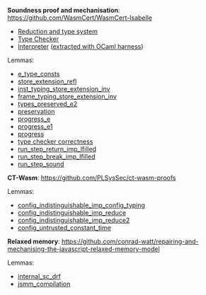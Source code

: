 **Soundness proof and mechanisation**:
https://github.com/WasmCert/WasmCert-Isabelle

- [Reduction and type system](https://github.com/WasmCert/WasmCert-Isabelle/blob/master/WebAssembly/Wasm.thy)
- [Type Checker](https://github.com/WasmCert/WasmCert-Isabelle/blob/master/WebAssembly/Wasm_Checker.thy)
- [Interpreter](https://github.com/WasmCert/WasmCert-Isabelle/blob/master/WebAssembly/Wasm_Interpreter.thy) ([extracted with OCaml harness](https://github.com/conrad-watt/spec/tree/conrad-interpreter/interpreter))

Lemmas:
- [e_type_consts](https://github.com/WasmCert/WasmCert-Isabelle/blob/master/WebAssembly/Wasm_Properties_Aux.thy#L1293)
- [store_extension_refl](https://github.com/WasmCert/WasmCert-Isabelle/blob/master/WebAssembly/Wasm_Properties_Aux.thy#L1395)
- [inst_typing_store_extension_inv](https://github.com/WasmCert/WasmCert-Isabelle/blob/master/WebAssembly/Wasm_Properties_Aux.thy#L1682)
- [frame_typing_store_extension_inv](https://github.com/WasmCert/WasmCert-Isabelle/blob/master/WebAssembly/Wasm_Properties_Aux.thy#L1714)
- [types_preserved_e2](https://github.com/WasmCert/WasmCert-Isabelle/blob/master/WebAssembly/Wasm_Properties.thy#L1542)
- [preservation](https://github.com/WasmCert/WasmCert-Isabelle/blob/master/WebAssembly/Wasm_Soundness.thy#L5)
- [progress_e](https://github.com/WasmCert/WasmCert-Isabelle/blob/master/WebAssembly/Wasm_Properties.thy#L2601)
- [progress_e1](https://github.com/WasmCert/WasmCert-Isabelle/blob/master/WebAssembly/Wasm_Properties.thy#L2998)
- [progress](https://github.com/WasmCert/WasmCert-Isabelle/blob/master/WebAssembly/Wasm_Soundness.thy#L24)
- [type checker correctness](https://github.com/WasmCert/WasmCert-Isabelle/blob/master/WebAssembly/Wasm_Checker_Properties.thy#L1630)
- [run_step_return_imp_lfilled](https://github.com/WasmCert/WasmCert-Isabelle/blob/master/WebAssembly/Wasm_Interpreter_Properties.thy#L1187)
- [run_step_break_imp_lfilled](https://github.com/WasmCert/WasmCert-Isabelle/blob/master/WebAssembly/Wasm_Interpreter_Properties.thy#L1132)
- [run_step_sound](https://github.com/WasmCert/WasmCert-Isabelle/blob/master/WebAssembly/Wasm_Interpreter_Properties.thy#L1769)

**CT-Wasm**:
https://github.com/PLSysSec/ct-wasm-proofs

Lemmas:
- [config_indistinguishable_imp_config_typing](https://github.com/PLSysSec/ct-wasm-proofs/blob/master/CT-WASM_model/Wasm_Secret_Aux.thy#L891)
- [config_indistinguishable_imp_reduce](https://github.com/PLSysSec/ct-wasm-proofs/blob/master/CT-WASM_model/Wasm_Secret.thy#L2165)
- [config_indistinguishable_imp_reduce2](https://github.com/PLSysSec/ct-wasm-proofs/blob/master/CT-WASM_model/Wasm_Constant_Time.thy#L138)
- [config_untrusted_constant_time](https://github.com/PLSysSec/ct-wasm-proofs/blob/master/CT-WASM_model/Wasm_Constant_Time.thy#L247)

**Relaxed memory**:
https://github.com/conrad-watt/repairing-and-mechanising-the-javascript-relaxed-memory-model

Lemmas:
- [internal_sc_drf](https://github.com/conrad-watt/repairing-and-mechanising-the-javascript-relaxed-memory-model/blob/master/coq/src/jsmm_mixed/JSMM_m_scdrf.v#L57)
- [jsmm_compilation](https://github.com/conrad-watt/repairing-and-mechanising-the-javascript-relaxed-memory-model/blob/master/coq/src/arm_mixed/JSMM_mToArm_mixed.v#L962)

